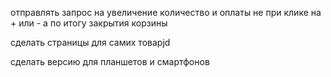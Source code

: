 
отправлять запрос на увеличение количество и оплаты не при клике на + или -
а по итогу закрытия корзины

сделать страницы для самих товарjd

сделать версию для планшетов и смартфонов

